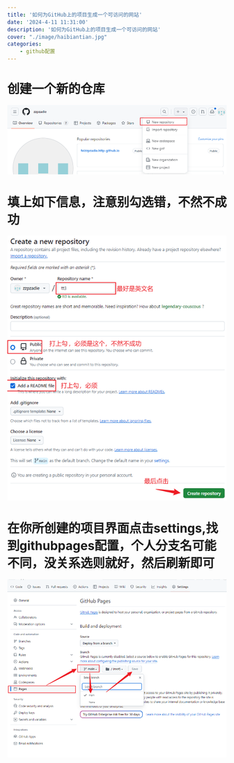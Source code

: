 ```yaml
---
title: '如何为GitHub上的项目生成一个可访问的网站'
date: '2024-4-11 11:31:00'
description: '如何为GitHub上的项目生成一个可访问的网站'
cover: "./image/haibiantian.jpg"
categories:
    - github配置
---
```

# 创建一个新的仓库
![](./image/cangku.png)
# 填上如下信息，注意别勾选错，不然不成功
![](./image/xinxi.png)
# 在你所创建的项目界面点击settings,找到githubpages配置，个人分支名可能不同，没关系选则就好，然后刷新即可
![](./image/githubpages.png)
